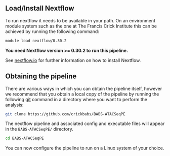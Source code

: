 
## Load/Install Nextflow

To run nextflow it needs to be available in your path. On an environment module system such as the one at The Francis Crick Institute this can be achieved by running the following command:

```bash
module load nextflow/0.30.2
```

**You need Nextflow version >= 0.30.2 to run this pipeline.**

See [nextflow.io](https://www.nextflow.io/) for further information on how to install Nextflow.

## Obtaining the pipeline

There are various ways in which you can obtain the pipeline itself, however we recommend that you obtain a local copy of the pipeline by running the following [git](https://git-scm.com/book/en/v2/Getting-Started-Installing-Git) command in a directory where you want to perform the analysis:

```bash
git clone https://github.com/crickbabs/BABS-ATACSeqPE
```

The nextflow pipeline and associated config and executable files will appear in the `BABS-ATACSeqPE/` directory.

```bash
cd BABS-ATACSeqPE
```

You can now configure the pipeline to run on a Linux system of your choice.

<!---

### Nextflow

If you have an internet connection at the command-line when running the pipeline, Nextflow will automatically download the pipeline if `crickbabs/BABS-ATASeqPE` is specified as the pipeline name.

### Offline use

```bash
wget https://github.com/crickbabs/BABS-ATACSeqPE/archive/master.zip
unzip master.zip -d nf-pipelines/
cd nf-pipelines/
nextflow run BABS-ATACSeqPE-master

-->
